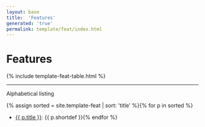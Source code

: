 ```yaml
---
layout: base
title:  'Features'
generated: 'true'
permalink: template/feat/index.html
---
```


# Features

{% include template-feat-table.html %}

----------

Alphabetical listing

{% assign sorted = site.template-feat | sort: 'title' %}{% for p in sorted %}
* [{{ p.title }}](): {{ p.shortdef }}{% endfor %}
